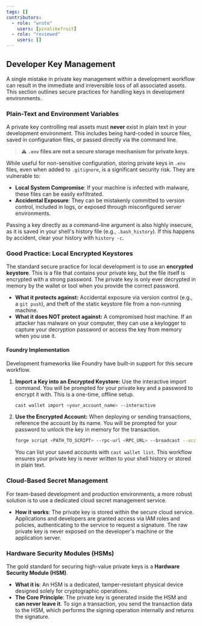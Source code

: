 ```yaml
---
tags: []
contributors:
  - role: "wrote"
    users: [pinalikefruit]
  - role: "reviewed"
    users: [] 
---
```


## Developer Key Management

A single mistake in private key management within a development workflow can result in the immediate and irreversible loss of all associated assets. This section outlines secure practices for handling keys in development environments.

### Plain-Text and Environment Variables

A private key controlling real assets must **never** exist in plain text in your development environment. This includes being hard-coded in source files, saved in configuration files, or passed directly via the command line.

> ⚠️ **`.env` files are not a secure storage mechanism for private keys.**

While useful for non-sensitive configuration, storing private keys in `.env` files, even when added to `.gitignore`, is a significant security risk. They are vulnerable to:

- **Local System Compromise**: If your machine is infected with malware, these files can be easily exfiltrated.
- **Accidental Exposure**: They can be mistakenly committed to version control, included in logs, or exposed through misconfigured server environments.

Passing a key directly as a command-line argument is also highly insecure, as it is saved in your shell's history file (e.g., `.bash_history`). If this happens by accident, clear your history with `history -c`.

### Good Practice: Local Encrypted Keystores

The standard secure practice for local development is to use an **encrypted keystore**. This is a file that contains your private key, but the file itself is encrypted with a strong password. The private key is only ever decrypted in memory by the wallet or tool when you provide the correct password.

- **What it protects against:** Accidental exposure via version control (e.g., a `git push`), and theft of the static keystore file from a non-running machine.
- **What it does NOT protect against:** A compromised host machine. If an attacker has malware on your computer, they can use a keylogger to capture your decryption password or access the key from memory when you use it.

#### Foundry Implementation

Development frameworks like Foundry have built-in support for this secure workflow.

1.  **Import a Key into an Encrypted Keystore:**
    Use the interactive import command. You will be prompted for your private key and a password to encrypt it with. This is a one-time, offline setup.
    ```bash
    cast wallet import <your_account_name> --interactive
    ```

2.  **Use the Encrypted Account:**
    When deploying or sending transactions, reference the account by its name. You will be prompted for your password to unlock the key in memory for the transaction.
    ```bash
    forge script <PATH_TO_SCRIPT> --rpc-url <RPC_URL> --broadcast --account <your_account_name>
    ```
    You can list your saved accounts with `cast wallet list`. This workflow ensures your private key is never written to your shell history or stored in plain text.

### Cloud-Based Secret Management

For team-based development and production environments, a more robust solution is to use a dedicated cloud secret management service.

- **How it works**: The private key is stored within the secure cloud service. Applications and developers are granted access via IAM roles and policies, authenticating to the service to request a signature. The raw private key is never exposed on the developer's machine or the application server.

### Hardware Security Modules (HSMs)

The gold standard for securing high-value private keys is a **Hardware Security Module (HSM)**.

- **What it is**: An HSM is a dedicated, tamper-resistant physical device designed solely for cryptographic operations.
- **The Core Principle**: The private key is generated inside the HSM and **can never leave it**. To sign a transaction, you send the transaction data to the HSM, which performs the signing operation internally and returns the signature.
